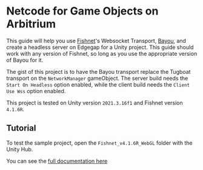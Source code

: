 # Netcode for Game Objects on Arbitrium

This guide will help you use [Fishnet](https://github.com/FirstGearGames/FishNet)'s Websocket Transport, [Bayou](https://fish-networking.gitbook.io/docs/manual/components/transports/bayou), and create a headless server on Edgegap for a Unity project. This guide should work with any version of Fishnet, so long as you use the appropriate version of Bayou for it.

The gist of this project is to have the Bayou transport replace the Tugboat transport on the `NetworkManager` gameObject. The server build needs the `Start On Headless` option enabled, while the client build needs the `Client Use Wss` option enabled.

This project is tested on Unity version `2021.3.16f1` and Fishnet version `4.1.6R`.

## Tutorial

To test the sample project, open the `Fishnet_v4.1.6R_WebGL` folder with the Unity Hub.

You can see the [full documentation here](https://docs.edgegap.com/docs/sample-projects/fishnet-webgl)
